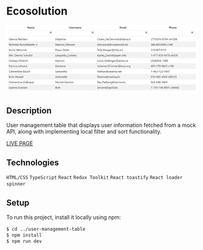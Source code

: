 # Ecosolution

![Main page screenshot](/public/example.png)


## Description

User management table that displays user information fetched from a mock API, along with implementing local filter and sort functionality.

[LIVE PAGE](https://luzhnyak.github.io/user-management-table/)

## Technologies

`HTML/CSS` `TypeScript` `React` `Redux Toolkit` `React toastify` `React loader spinner`

## Setup

To run this project, install it locally using npm:

```
$ cd ../user-management-table
$ npm install
$ npm run dev
```
